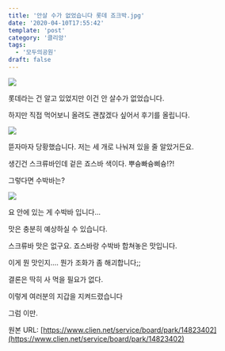 ```yaml
---
title: '안살 수가 없었습니다 롯데 죠크박.jpg'
date: '2020-04-10T17:55:42'
template: 'post'
category: '클리앙'
tags: 
  - '모두의공원'
draft: false
---
```


![](https://cdn.clien.net/web/api/file/F01/9879579/23a5bde4ae4176.jpg?w=780&h=30000&gif=true)

롯데라는 건 알고 있었지만 이건 안 살수가 없었습니다. 

하지만 직접 먹어보니 올려도 괜찮겠다 싶어서 후기를 올립니다. 

  

![](https://cdn.clien.net/web/api/file/F01/9879589/23a5d1863ba763.jpg?w=780&h=30000&gif=true)

뜯자마자 당황했습니다. 저는 세 개로 나눠져 있을 줄 알았거든요. 

생긴건 스크류바인데 겉은 죠스바 색이다. 뿌슝빠슝삐슝!?!

그렇다면 수박바는?

  

![](https://cdn.clien.net/web/api/file/F01/9879598/23a5e1bac6fb00.jpg?w=780&h=30000&gif=true)

요 안에 있는 게 수박바 입니다...

맛은 충분히 예상하실 수 있습니다.

스크류바 맛은 없구요. 죠스바랑 수박바 합쳐놓은 맛입니다. 

이게 뭔 맛인지.... 뭔가 조화가 좀 해괴합니다;;

  

결론은 딱히 사 먹을 필요가 없다. 

이렇게 여러분의 지갑을 지켜드렸습니다

그럼 이만.

원본 URL: [https://www.clien.net/service/board/park/14823402](https://www.clien.net/service/board/park/14823402)